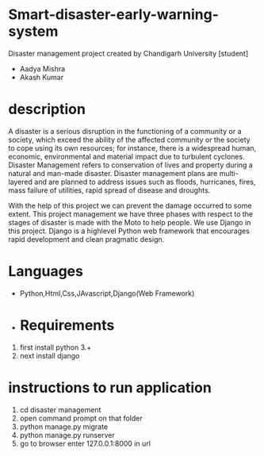 # Smart-disaster-early-warning-system

Disaster management project  created by Chandigarh University [student]
- Aadya Mishra
- Akash Kumar

# description
A disaster is a serious disruption in the functioning of a community or a society,
which exceed the ability of the affected community or the society to cope using its own
resources; for instance, there is a widespread human, economic, environmental and
material impact due to turbulent cyclones. Disaster Management refers to conservation of
lives and property during a natural and man-made disaster. Disaster management plans are
multi-layered and are planned to address issues such as floods, hurricanes, fires, mass
failure of utilities, rapid spread of disease and droughts. 

With the help of this project we can prevent the damage occurred to some extent.
This project management we have three phases with respect to the stages of disaster is
made with the Moto to help people. We use Django in this project. Django is a highlevel Python web framework that encourages rapid development and clean pragmatic
design.

# Languages
- Python,Html,Css,JAvascript,Django(Web Framework)

- # Requirements 
1) first install python 3.+
2) next install django 

# instructions to run application
1) cd disaster management
2) open command prompt on that folder
3) python manage.py migrate
4) python manage.py runserver
5) go to browser enter 127.0.0.1:8000 in url 
